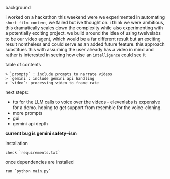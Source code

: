 background

i worked on a hackathon this weekend were we experimented in automating `short film content`, we failed but ive thought on. i think we were ambitious, this dramatically scales down the complexity while also experimenting with a potentially exciting project.
we build around the idea of using twelvelabs to be our video agent, which would be a far different result but an exciting result nontheless and could serve as an added future feature.
this approach substitues this with assuming the user already has a video in mind and rather is interested in seeing how else an `intelligence` could see it

table of contents

    > `prompts` : include prompts to narrate videos
    > `gemini`: include gemini api handling
    > `video`: processing video to frame rate

next steps: 
- tts for the LLM calls to voice over the videos - elevenlabs is expensive for a demo. hoping to get support from resemble for the voice-cloning.
- more prompts
- gui
- gemini api depth

**current bug is gemini safety~ism**

installation 
```
check `requirements.txt`
```

once dependencies are installed 
```
run `python main.py`
```
